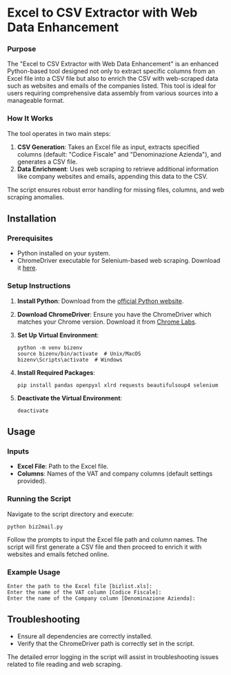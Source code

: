 
# Excel to CSV Extractor with Web Data Enhancement

### Purpose
The "Excel to CSV Extractor with Web Data Enhancement" is an enhanced Python-based tool designed not only to extract specific columns from an Excel file into a CSV file but also to enrich the CSV with web-scraped data such as websites and emails of the companies listed. This tool is ideal for users requiring comprehensive data assembly from various sources into a manageable format.

### How It Works
The tool operates in two main steps:
1. **CSV Generation**: Takes an Excel file as input, extracts specified columns (default: "Codice Fiscale" and "Denominazione Azienda"), and generates a CSV file.
2. **Data Enrichment**: Uses web scraping to retrieve additional information like company websites and emails, appending this data to the CSV.

The script ensures robust error handling for missing files, columns, and web scraping anomalies.

## Installation

### Prerequisites
- Python installed on your system.
- ChromeDriver executable for Selenium-based web scraping. Download it [here](https://googlechromelabs.github.io/chrome-for-testing).

### Setup Instructions

1. **Install Python**: Download from the [official Python website](https://www.python.org/downloads/).

2. **Download ChromeDriver**: Ensure you have the ChromeDriver which matches your Chrome version. Download it from [Chrome Labs](https://googlechromelabs.github.io/chrome-for-testing).

3. **Set Up Virtual Environment**:
   ```shell
   python -m venv bizenv
   source bizenv/bin/activate  # Unix/MacOS
   bizenv\Scripts\activate  # Windows
   ```

4. **Install Required Packages**:
   ```shell
   pip install pandas openpyxl xlrd requests beautifulsoup4 selenium
   ```

5. **Deactivate the Virtual Environment**:
   ```shell
   deactivate
   ```

## Usage

### Inputs
- **Excel File**: Path to the Excel file.
- **Columns**: Names of the VAT and company columns (default settings provided).

### Running the Script
Navigate to the script directory and execute:
```shell
python biz2mail.py
```

Follow the prompts to input the Excel file path and column names. The script will first generate a CSV file and then proceed to enrich it with websites and emails fetched online.

### Example Usage
```shell
Enter the path to the Excel file [bizlist.xls]: 
Enter the name of the VAT column [Codice Fiscale]: 
Enter the name of the Company column [Denominazione Azienda]:
```

## Troubleshooting
- Ensure all dependencies are correctly installed.
- Verify that the ChromeDriver path is correctly set in the script.

The detailed error logging in the script will assist in troubleshooting issues related to file reading and web scraping.
